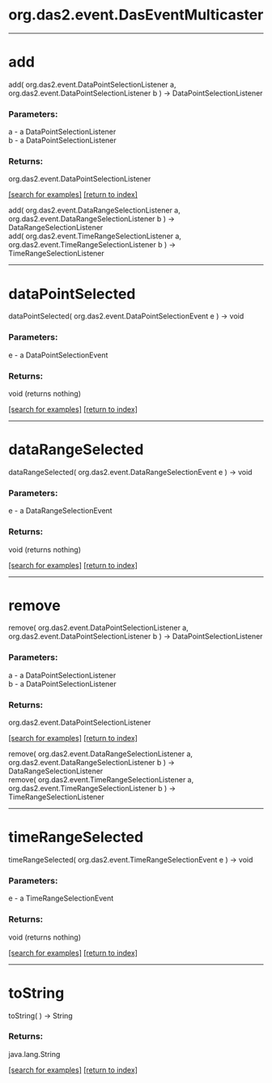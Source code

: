 # org.das2.event.DasEventMulticaster



***
<a name="add"></a>
# add
add( org.das2.event.DataPointSelectionListener a, org.das2.event.DataPointSelectionListener b ) &rarr; DataPointSelectionListener



### Parameters:
a - a DataPointSelectionListener
<br>b - a DataPointSelectionListener

### Returns:
org.das2.event.DataPointSelectionListener


<a href="https://github.com/autoplot/dev/search?q=add&unscoped_q=add">[search for examples]</a>
<a href="https://github.com/autoplot/documentation/blob/master/javadoc/index-all.md">[return to index]</a>

add( org.das2.event.DataRangeSelectionListener a, org.das2.event.DataRangeSelectionListener b ) &rarr; DataRangeSelectionListener<br>
add( org.das2.event.TimeRangeSelectionListener a, org.das2.event.TimeRangeSelectionListener b ) &rarr; TimeRangeSelectionListener<br>
***
<a name="dataPointSelected"></a>
# dataPointSelected
dataPointSelected( org.das2.event.DataPointSelectionEvent e ) &rarr; void



### Parameters:
e - a DataPointSelectionEvent

### Returns:
void (returns nothing)


<a href="https://github.com/autoplot/dev/search?q=dataPointSelected&unscoped_q=dataPointSelected">[search for examples]</a>
<a href="https://github.com/autoplot/documentation/blob/master/javadoc/index-all.md">[return to index]</a>

***
<a name="dataRangeSelected"></a>
# dataRangeSelected
dataRangeSelected( org.das2.event.DataRangeSelectionEvent e ) &rarr; void



### Parameters:
e - a DataRangeSelectionEvent

### Returns:
void (returns nothing)


<a href="https://github.com/autoplot/dev/search?q=dataRangeSelected&unscoped_q=dataRangeSelected">[search for examples]</a>
<a href="https://github.com/autoplot/documentation/blob/master/javadoc/index-all.md">[return to index]</a>

***
<a name="remove"></a>
# remove
remove( org.das2.event.DataPointSelectionListener a, org.das2.event.DataPointSelectionListener b ) &rarr; DataPointSelectionListener



### Parameters:
a - a DataPointSelectionListener
<br>b - a DataPointSelectionListener

### Returns:
org.das2.event.DataPointSelectionListener


<a href="https://github.com/autoplot/dev/search?q=remove&unscoped_q=remove">[search for examples]</a>
<a href="https://github.com/autoplot/documentation/blob/master/javadoc/index-all.md">[return to index]</a>

remove( org.das2.event.DataRangeSelectionListener a, org.das2.event.DataRangeSelectionListener b ) &rarr; DataRangeSelectionListener<br>
remove( org.das2.event.TimeRangeSelectionListener a, org.das2.event.TimeRangeSelectionListener b ) &rarr; TimeRangeSelectionListener<br>
***
<a name="timeRangeSelected"></a>
# timeRangeSelected
timeRangeSelected( org.das2.event.TimeRangeSelectionEvent e ) &rarr; void



### Parameters:
e - a TimeRangeSelectionEvent

### Returns:
void (returns nothing)


<a href="https://github.com/autoplot/dev/search?q=timeRangeSelected&unscoped_q=timeRangeSelected">[search for examples]</a>
<a href="https://github.com/autoplot/documentation/blob/master/javadoc/index-all.md">[return to index]</a>

***
<a name="toString"></a>
# toString
toString(  ) &rarr; String



### Returns:
java.lang.String


<a href="https://github.com/autoplot/dev/search?q=toString&unscoped_q=toString">[search for examples]</a>
<a href="https://github.com/autoplot/documentation/blob/master/javadoc/index-all.md">[return to index]</a>

